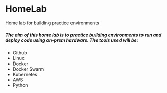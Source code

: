 # HomeLab
Home lab for building practice environments

##### The aim of this home lab is to practice building environments to run and deploy code using on-prem hardware. The tools used will be:
- Github
- Linux
- Docker
- Docker Swarm
- Kubernetes
- AWS
- Python
